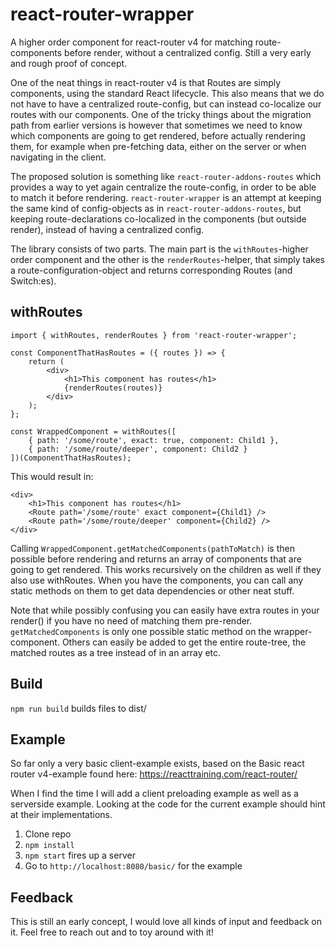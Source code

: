 # react-router-wrapper

A higher order component for react-router v4 for matching route-components before render, without a centralized config. Still a very early and rough proof of concept.

One of the neat things in react-router v4 is that Routes are simply components, using the standard React lifecycle. This also means that we do not have to have a centralized route-config, but can instead co-localize our routes with our components. One of the tricky things about the migration path from earlier versions is however that sometimes we need to know which components are going to get rendered, before actually rendering them, for example when pre-fetching data, either on the server or when navigating in the client.

The proposed solution is something like `react-router-addons-routes` which provides a way to yet again centralize the route-config, in order to be able to match it before rendering. `react-router-wrapper` is an attempt at keeping the same kind of config-objects as in `react-router-addons-routes`, but keeping route-declarations co-localized in the components (but outside render), instead of having a centralized config.

The library consists of two parts. The main part is the `withRoutes`-higher order component and the other is the `renderRoutes`-helper, that simply takes a route-configuration-object and returns corresponding Routes (and Switch:es).

## withRoutes

```
import { withRoutes, renderRoutes } from 'react-router-wrapper';

const ComponentThatHasRoutes = ({ routes }) => {
    return (
        <div>
            <h1>This component has routes</h1>
            {renderRoutes(routes)}
        </div>
    );
};

const WrappedComponent = withRoutes([
    { path: '/some/route', exact: true, component: Child1 },
    { path: '/some/route/deeper', component: Child2 }
])(ComponentThatHasRoutes);
```

This would result in:

```
<div>
    <h1>This component has routes</h1>
    <Route path='/some/route' exact component={Child1} />
    <Route path='/some/route/deeper' component={Child2} />
</div>
```

Calling `WrappedComponent.getMatchedComponents(pathToMatch)` is then possible before rendering and returns an array of components that are going to get rendered. This works recursively on the children as well if they also use withRoutes. When you have the components, you can call any static methods on them to get data dependencies or other neat stuff.

Note that while possibly confusing you can easily have extra routes in your render() if you have no need of matching them pre-render. `getMatchedComponents` is only one possible static method on the wrapper-component. Others can easily be added to get the entire route-tree, the matched routes as a tree instead of in an array etc.

## Build

`npm run build` builds files to dist/

## Example

So far only a very basic client-example exists, based on the Basic react router v4-example found here: https://reacttraining.com/react-router/

When I find the time I will add a client preloading example as well as a serverside example. Looking at the code for the current example should hint at their implementations.

1. Clone repo
2. `npm install`
3. `npm start` fires up a server
4. Go to `http://localhost:8080/basic/` for the example

## Feedback

This is still an early concept, I would love all kinds of input and feedback on it. Feel free to reach out and to toy around with it!
